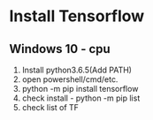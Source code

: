 # Install Tensorflow

## Windows 10 - cpu
1. Install python3.6.5(Add PATH)
2. open powershell/cmd/etc.
3. python -m pip install tensorflow
4. check install - python -m pip list
5. check list of TF
